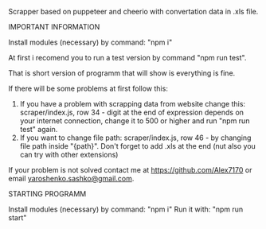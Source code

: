 Scrapper based on puppeteer and cheerio with convertation data in .xls file.

IMPORTANT INFORMATION

Install modules (necessary) by command: "npm i"

At first i recomend you to run a test version by command "npm run test".

That is short version of programm that will show is everything is fine. 

If there will be some problems at first follow this:

1) If you have a problem with scrapping data from website change this:
    scraper/index.js, row 34  -  digit at the end of expression depends on your internet connection, change it to 500 or higher and run "npm run test" again.
2) If you want to change file path:
    scraper/index.js, row 46  -  by changing file path inside "{path}". Don't forget to add .xls at the end (nut also you can try with other extensions)  

If your problem is not solved contact me at https://github.com/Alex7170 or email yaroshenko.sashko@gmail.com.

STARTING PROGRAMM

Install modules (necessary) by command: "npm i"
Run it with: "npm run start"




